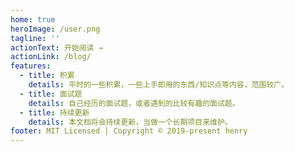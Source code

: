 ```yaml
---
home: true
heroImage: /user.png
tagline: ''
actionText: 开始阅读 →
actionLink: /blog/
features:
  - title: 积累
    details: 平时的一些积累，一些上手即用的东西/知识点等内容，范围较广。
  - title: 面试题
    details: 自己经历的面试题，或者遇到的比较有趣的面试题。
  - title: 持续更新
    details: 本文档将会持续更新，当做一个长期项目来维护。
footer: MIT Licensed | Copyright © 2019-present henry
---
```

